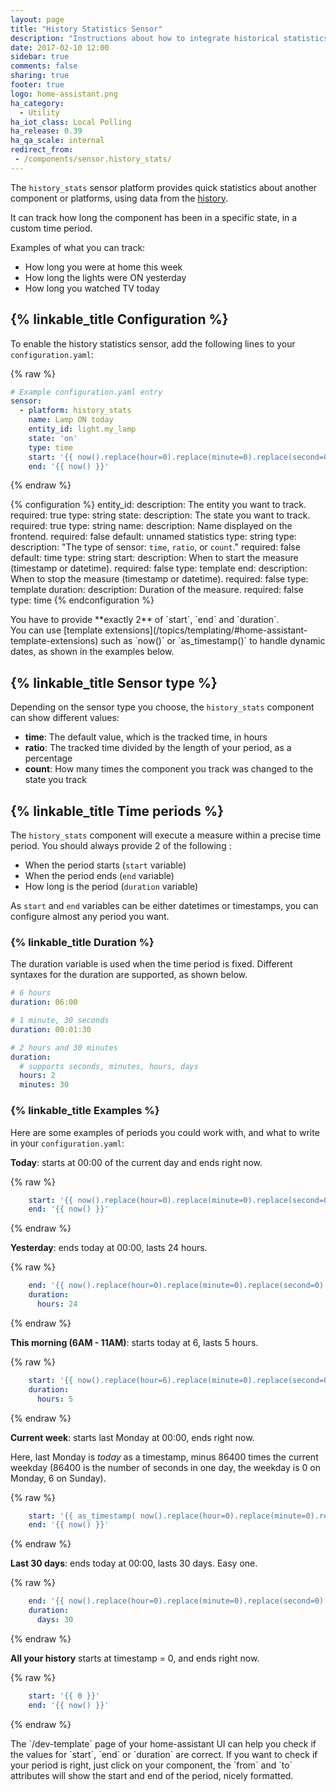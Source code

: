 ```yaml
---
layout: page
title: "History Statistics Sensor"
description: "Instructions about how to integrate historical statistics into Home Assistant."
date: 2017-02-10 12:00
sidebar: true
comments: false
sharing: true
footer: true
logo: home-assistant.png
ha_category:
  - Utility
ha_iot_class: Local Polling
ha_release: 0.39
ha_qa_scale: internal
redirect_from:
 - /components/sensor.history_stats/
---
```


The `history_stats` sensor platform provides quick statistics about another component or platforms, using data from the [history](/components/history/).

It can track how long the component has been in a specific state, in a custom time period.

Examples of what you can track:

- How long you were at home this week
- How long the lights were ON yesterday
- How long you watched TV today

## {% linkable_title Configuration %}

To enable the history statistics sensor, add the following lines to your `configuration.yaml`:

{% raw %}
```yaml
# Example configuration.yaml entry
sensor:
  - platform: history_stats
    name: Lamp ON today
    entity_id: light.my_lamp
    state: 'on'
    type: time
    start: '{{ now().replace(hour=0).replace(minute=0).replace(second=0) }}'
    end: '{{ now() }}'
```
{% endraw %}

{% configuration %}
entity_id:
  description: The entity you want to track.
  required: true
  type: string
state:
  description: The state you want to track.
  required: true
  type: string
name:
  description: Name displayed on the frontend.
  required: false
  default: unnamed statistics
  type: string
type:
  description: "The type of sensor: `time`, `ratio`, or `count`."
  required: false
  default: time
  type: string
start:
  description: When to start the measure (timestamp or datetime).
  required: false
  type: template
end:
  description: When to stop the measure (timestamp or datetime).
  required: false
  type: template
duration:
  description: Duration of the measure.
  required: false
  type: time
{% endconfiguration %}

<p class='note'>
  You have to provide **exactly 2** of `start`, `end` and `duration`.
<br/>
  You can use [template extensions](/topics/templating/#home-assistant-template-extensions) such as `now()` or `as_timestamp()` to handle dynamic dates, as shown in the examples below.
</p>

## {% linkable_title Sensor type %}

Depending on the sensor type you choose, the `history_stats` component can show different values:

- **time**: The default value, which is the tracked time, in hours
- **ratio**: The tracked time divided by the length of your period, as a percentage
- **count**: How many times the component you track was changed to the state you track

## {% linkable_title Time periods %}

The `history_stats` component will execute a measure within a precise time period. You should always provide 2 of the following :
- When the period starts (`start` variable)
- When the period ends (`end` variable)
- How long is the period (`duration` variable)

As `start` and `end` variables can be either datetimes or timestamps, you can configure almost any period you want.

### {% linkable_title Duration %}

The duration variable is used when the time period is fixed. Different syntaxes for the duration are supported, as shown below.

```yaml
# 6 hours
duration: 06:00
```

```yaml
# 1 minute, 30 seconds
duration: 00:01:30
```

```yaml
# 2 hours and 30 minutes
duration:
  # supports seconds, minutes, hours, days
  hours: 2
  minutes: 30
```

### {% linkable_title Examples %}

Here are some examples of periods you could work with, and what to write in your `configuration.yaml`:

**Today**: starts at 00:00 of the current day and ends right now.

{% raw %}
```yaml
    start: '{{ now().replace(hour=0).replace(minute=0).replace(second=0) }}'
    end: '{{ now() }}'
```
{% endraw %}

**Yesterday**: ends today at 00:00, lasts 24 hours.

{% raw %}
```yaml
    end: '{{ now().replace(hour=0).replace(minute=0).replace(second=0) }}'
    duration:
      hours: 24
```
{% endraw %}

**This morning (6AM - 11AM)**: starts today at 6, lasts 5 hours.

{% raw %}
```yaml
    start: '{{ now().replace(hour=6).replace(minute=0).replace(second=0) }}'
    duration:
      hours: 5
```
{% endraw %}

**Current week**: starts last Monday at 00:00, ends right now.

Here, last Monday is _today_ as a timestamp, minus 86400 times the current weekday (86400 is the number of seconds in one day, the weekday is 0 on Monday, 6 on Sunday).

{% raw %}
```yaml
    start: '{{ as_timestamp( now().replace(hour=0).replace(minute=0).replace(second=0) ) - now().weekday() * 86400 }}'
    end: '{{ now() }}'
```
{% endraw %}

**Last 30 days**: ends today at 00:00, lasts 30 days. Easy one.

{% raw %}
```yaml
    end: '{{ now().replace(hour=0).replace(minute=0).replace(second=0) }}'
    duration:
      days: 30
```
{% endraw %}

**All your history** starts at timestamp = 0, and ends right now.

{% raw %}
```yaml
    start: '{{ 0 }}'
    end: '{{ now() }}'
```
{% endraw %}

<p class='note'>
  The `/dev-template` page of your home-assistant UI can help you check if the values for `start`, `end` or `duration` are correct. If you want to check if your period is right, just click on your component, the `from` and `to` attributes will show the start and end of the period, nicely formatted.
</p>
